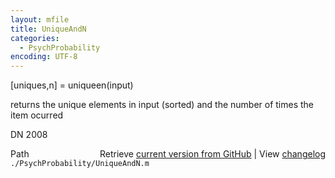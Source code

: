 ```yaml
---
layout: mfile
title: UniqueAndN
categories:
  - PsychProbability
encoding: UTF-8
---
```


\[uniques,n\] = uniqueen\(input\)

returns the unique elements in input \(sorted\) and
the number of times the item ocurred

DN    2008


<div class="code_header" style="text-align:right;">
  <span style="float:left;">Path&nbsp;&nbsp;</span> <span class="counter">Retrieve <a href=
  "https://raw.github.com/Psychtoolbox-3/Psychtoolbox-3/beta/./PsychProbability/UniqueAndN.m">current version from GitHub</a> | View <a href=
  "https://github.com/Psychtoolbox-3/Psychtoolbox-3/commits/beta/./PsychProbability/UniqueAndN.m">changelog</a></span>
</div>
<div class="code">
  <code>./PsychProbability/UniqueAndN.m</code>
</div>
